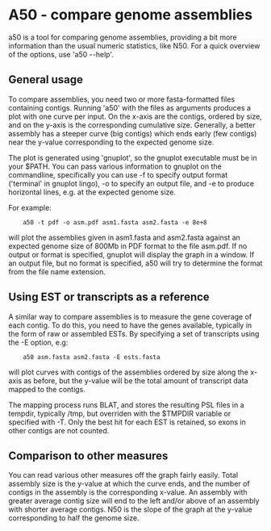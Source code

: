 # A50 - compare genome assemblies

a50 is a tool for comparing genome assemblies, providing a bit more
information than the usual numeric statistics, like N50.  For a quick
overview of the options, use 'a50 --help'.


## General usage

To compare assemblies, you need two or more fasta-formatted files
containing contigs.  Running 'a50' with the files as arguments
produces a plot with one curve per input.  On the x-axis are the
contigs, ordered by size, and on the y-axis is the corresponding
cumulative size.  Generally, a better assembly has a steeper curve
(big contigs) which ends early (few contigs) near the y-value
corresponding to the expected genome size.

The plot is generated using 'gnuplot', so the gnuplot executable must
be in your $PATH.  You can pass various information to gnuplot on the
commandline, specifically you can use -f to specify output format
('terminal' in gnuplot lingo), -o to specify an output file, and -e to
produce horizontal lines, e.g. at the expected genome size.

For example:

        a50 -t pdf -o asm.pdf asm1.fasta asm2.fasta -e 8e+8

will plot the assemblies given in asm1.fasta and asm2.fasta against an
expected genome size of 800Mb in PDF format to the file asm.pdf.  If
no output or format is specified, gnuplot will display the graph in a
window.  If an output file, but no format is specified, a50 will try
to determine the format from the file name extension.

##  Using EST or transcripts as a reference

A similar way to compare assemblies is to measure the gene coverage of
each contig.  To do this, you need to have the genes available,
typically in the form of raw or assembled ESTs.  By specifying a set
of transcripts using the -E option, e.g:

        a50 asm.fasta asm2.fasta -E ests.fasta

will plot curves with contigs of the assemblies ordered by size along
the x-axis as before, but the y-value will be the total amount of
transcript data mapped to the contigs.

The mapping process runs BLAT, and stores the resulting PSL files in a
tempdir, typically /tmp, but overriden with the $TMPDIR variable or
specified with -T.  Only the best hit for each EST is retained, so
exons in other contigs are not counted.

## Comparison to other measures

You can read various other measures off the graph fairly easily.
Total assembly size is the y-value at which the curve ends, and the
number of contigs in the assembly is the corresponding x-value.  An
assembly with greater average contig size will end to the left and/or
above of an assembly with shorter average contigs.  N50 is the slope
of the graph at the y-value corresponding to half the genome size.
